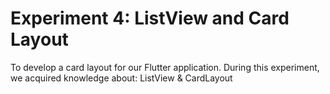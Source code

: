 # Experiment 4: ListView and Card Layout

To develop a card layout for our Flutter application.	During this experiment, we acquired knowledge about: ListView &	CardLayout
